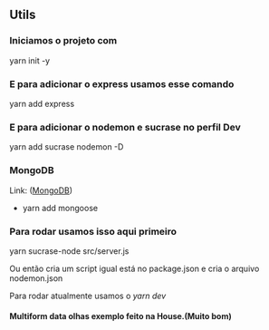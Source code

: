 ## Utils

### Iniciamos o projeto com 
yarn init -y
### E para adicionar o express usamos esse comando
yarn add express
### E para adicionar o nodemon e sucrase no perfil Dev
yarn add sucrase nodemon -D

### MongoDB

Link: ([MongoDB](https://cloud.mongodb.com/v2/66fd7c5a56e15f149f57ff66#/clusters))
- yarn add mongoose


### Para rodar usamos isso aqui primeiro
yarn sucrase-node src/server.js

Ou então cria um script igual está no package.json e cria o arquivo nodemon.json


Para rodar atualmente usamos o _yarn dev_


#### Multiform data olhas exemplo feito na House.(Muito bom)
